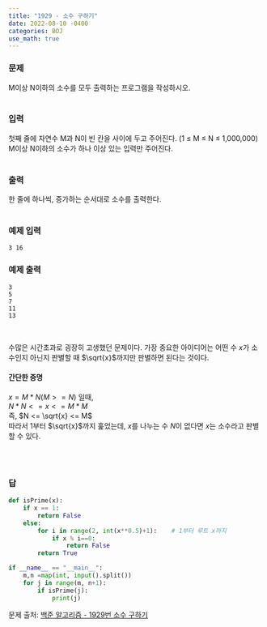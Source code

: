```yaml
---
title: "1929 - 소수 구하기"
date: 2022-08-10 -0400
categories: BOJ
use_math: true
---
```


### 문제

M이상 N이하의 소수를 모두 출력하는 프로그램을 작성하시오.
<br/><br/>

### 입력

첫째 줄에 자연수 M과 N이 빈 칸을 사이에 두고 주어진다. (1 ≤ M ≤ N ≤ 1,000,000) M이상 N이하의 소수가 하나 이상 있는 입력만 주어진다.
<br/><br/>

### 출력

한 줄에 하나씩, 증가하는 순서대로 소수를 출력한다.
<br/><br/>

### 예제 입력
```
3 16
```

### 예제 출력
```
3
5
7
11
13
```
<br/>

수많은 시간초과로 굉장히 고생했던 문제이다. 가장 중요한 아이디어는 어떤 수 $x$가 소수인지 아닌지 판별할 때 $\sqrt{x}$까지만 판별하면 된다는 것이다.

#### 간단한 증명
$x = M * N (M >= N)$ 일때,<br/>
$N * N <= x <= M * M$<br/>
즉, $N <= \sqrt{x} <= M$<br/>
따라서 1부터 $\sqrt{x}$까지 훑었는데, $x$를 나누는 수 $N$이 없다면 $x$는 소수라고 판별할 수 있다.

<br/><br/>
### 답

```python
def isPrime(x):
    if x == 1:
        return False
    else:
        for i in range(2, int(x**0.5)+1):    # 1부터 루트 x까지
            if x % i==0:
                return False
        return True

if __name__ == "__main__":
    m,n =map(int, input().split())
    for j in range(m, n+1):
        if isPrime(j):
            print(j)
```

문제 출처: [백준 알고리즘 - 1929번 소수 구하기][boj-algo]

[boj-algo]: https://www.acmicpc.net/problem/1929